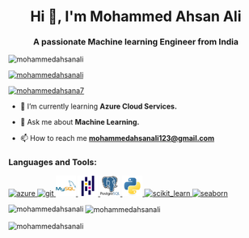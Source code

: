 <h1 align="center">Hi 👋, I'm Mohammed Ahsan Ali</h1>
<h3 align="center">A passionate Machine learning Engineer from India</h3>

<p align="left"> <img src="https://komarev.com/ghpvc/?username=mohammedahsanali&label=Profile%20views&color=0e75b6&style=flat" alt="mohammedahsanali" /> </p>

<p align="left"> <a href="https://github.com/ryo-ma/github-profile-trophy"><img src="https://github-profile-trophy.vercel.app/?username=mohammedahsanali" alt="mohammedahsanali" /></a> </p>

<p align="left"> <a href="https://twitter.com/mohammedahsana7" target="blank"><img src="https://img.shields.io/twitter/follow/mohammedahsana7?logo=twitter&style=for-the-badge" alt="mohammedahsana7" /></a> </p>

- 🌱 I’m currently learning **Azure Cloud Services.**

- 💬 Ask me about **Machine Learning.**

- 📫 How to reach me **mohammedahsanali123@gmail.com**


<h3 align="left">Languages and Tools:</h3>
<p align="left"> <a href="https://azure.microsoft.com/en-in/" target="_blank" rel="noreferrer"> <img src="https://www.vectorlogo.zone/logos/microsoft_azure/microsoft_azure-icon.svg" alt="azure" width="40" height="40"/> </a> <a href="https://git-scm.com/" target="_blank" rel="noreferrer"> <img src="https://www.vectorlogo.zone/logos/git-scm/git-scm-icon.svg" alt="git" width="40" height="40"/> </a> <a href="https://www.mysql.com/" target="_blank" rel="noreferrer"> <img src="https://raw.githubusercontent.com/devicons/devicon/master/icons/mysql/mysql-original-wordmark.svg" alt="mysql" width="40" height="40"/> </a> <a href="https://pandas.pydata.org/" target="_blank" rel="noreferrer"> <img src="https://raw.githubusercontent.com/devicons/devicon/2ae2a900d2f041da66e950e4d48052658d850630/icons/pandas/pandas-original.svg" alt="pandas" width="40" height="40"/> </a> <a href="https://www.postgresql.org" target="_blank" rel="noreferrer"> <img src="https://raw.githubusercontent.com/devicons/devicon/master/icons/postgresql/postgresql-original-wordmark.svg" alt="postgresql" width="40" height="40"/> </a> <a href="https://www.python.org" target="_blank" rel="noreferrer"> <img src="https://raw.githubusercontent.com/devicons/devicon/master/icons/python/python-original.svg" alt="python" width="40" height="40"/> </a> <a href="https://scikit-learn.org/" target="_blank" rel="noreferrer"> <img src="https://upload.wikimedia.org/wikipedia/commons/0/05/Scikit_learn_logo_small.svg" alt="scikit_learn" width="40" height="40"/> </a> <a href="https://seaborn.pydata.org/" target="_blank" rel="noreferrer"> <img src="https://seaborn.pydata.org/_images/logo-mark-lightbg.svg" alt="seaborn" width="40" height="40"/> </a> </p>

<p><img align="left" src="https://github-readme-stats.vercel.app/api/top-langs?username=mohammedahsanali&show_icons=true&locale=en&layout=compact" alt="mohammedahsanali" /></p>

<p>&nbsp;<img align="center" src="https://github-readme-stats.vercel.app/api?username=mohammedahsanali&show_icons=true&locale=en" alt="mohammedahsanali" /></p>

<p><img align="center" src="https://github-readme-streak-stats.herokuapp.com/?user=mohammedahsanali&" alt="mohammedahsanali" /></p>
